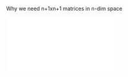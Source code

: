 Why we need n+1xn+1 matrices in n-dim space

![why we need n+1 x n+1 matrices in n-dim 2024-11-20 09.23.32.excalidraw](../../Excalidraw/why%20we%20need%20n+1%20x%20n+1%20matrices%20in%20n-dim%202024-11-20%2009.23.32.excalidraw.md)